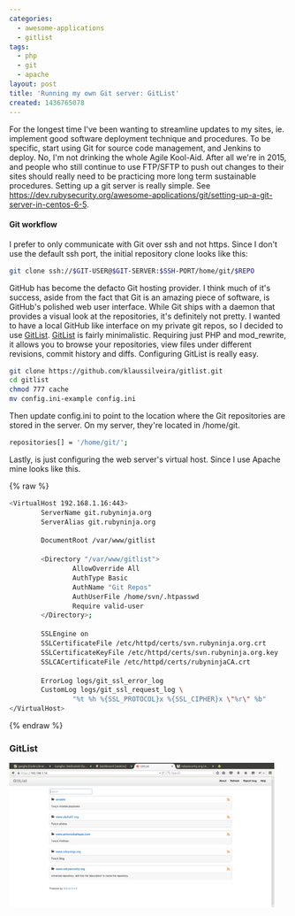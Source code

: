 ```yaml
---
categories:
  - awesome-applications
  - gitlist
tags:
  - php
  - git
  - apache
layout: post
title: 'Running my own Git server: GitList'
created: 1436765078
---
```


For the longest time I've been wanting to streamline updates to my sites, ie. implement good software deployment technique and procedures. To be specific, start using Git for source code management, and Jenkins to deploy. No, I'm not drinking the whole Agile Kool-Aid. After all we're in 2015, and people who still continue to use FTP/SFTP to push out changes to their sites should really need to be practicing more long term sustainable procedures. Setting up a git server is really simple. See <a href="https://dev.rubysecurity.org/awesome-applications/git/setting-up-a-git-server-in-centos-6-5" target="_blank">https://dev.rubysecurity.org/awesome-applications/git/setting-up-a-git-server-in-centos-6-5</a>.


#### Git workflow

I prefer to only communicate with Git over ssh and not https. Since I don't use the default ssh port, the initial repository clone looks like this:

```bash
git clone ssh://$GIT-USER@$GIT-SERVER:$SSH-PORT/home/git/$REPO
```

GitHub has become the defacto Git hosting provider. I think much of it's success, aside from the fact that Git is an amazing piece of software, is GitHub's polished web user interface. While Git ships with a daemon that provides a visual look at the repositories, it's definitely not pretty. I wanted to have a local GitHub like interface on my private git repos, so I decided to use <a href="http://gitlist.org/" target="_blank">GitList</a>. <a href="http://gitlist.org/" target="_blank">GitList</a> is fairly minimalistic. Requiring just PHP and mod_rewrite, it allows you to browse your repositories, view files under different revisions, commit history and diffs. Configuring GitList is really easy. 

```bash
git clone https://github.com/klaussilveira/gitlist.git
cd gitlist
chmod 777 cache
mv config.ini-example config.ini
```

Then update config.ini to point to the location where the Git repositories are stored in the server. On my server, they're located in /home/git.

```bash
repositories[] = '/home/git/';
```

Lastly, is just configuring the web server's virtual host. Since I use Apache mine looks like this.

{% raw %}
```bash
<VirtualHost 192.168.1.16:443>
        ServerName git.rubyninja.org
        ServerAlias git.rubyninja.org

        DocumentRoot /var/www/gitlist

        <Directory "/var/www/gitlist">
                AllowOverride All
                AuthType Basic
                AuthName "Git Repos"
                AuthUserFile /home/svn/.htpasswd
                Require valid-user
        </Directory>;

        SSLEngine on
        SSLCertificateFile /etc/httpd/certs/svn.rubyninja.org.crt
        SSLCertificateKeyFile /etc/httpd/certs/svn.rubyninja.org.key
        SSLCACertificateFile /etc/httpd/certs/rubyninjaCA.crt

        ErrorLog logs/git_ssl_error_log
        CustomLog logs/git_ssl_request_log \
                "%t %h %{SSL_PROTOCOL}x %{SSL_CIPHER}x \"%r\" %b"
</VirtualHost>
```
{% endraw %}

### GitList

<a href="/assets/awesome-applications/git-list.png"><img src="/assets/awesome-applications/git-list.png" width="480" height="261" alt="GitList" /></a>
